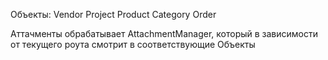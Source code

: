 Объекты:
Vendor
Project
Product
Category
Order

Аттачменты обрабатывает
AttachmentManager, который в зависимости от текущего роута
смотрит в соответствующие Объекты



 

